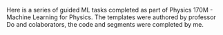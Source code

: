 Here is a series of guided ML tasks completed as part of Physics 170M - Machine Learning for Physics. The templates were authored by professor Do and colaborators, the code and segments were completed by me. 
